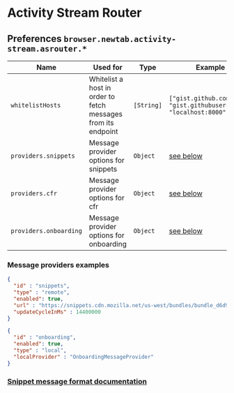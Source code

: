 # Activity Stream Router

## Preferences `browser.newtab.activity-stream.asrouter.*`

Name | Used for | Type | Example value
---  | ---      | ---  | ---
`whitelistHosts` | Whitelist a host in order to fetch messages from its endpoint | `[String]` |  `["gist.github.com", "gist.githubusercontent.com", "localhost:8000"]`
`providers.snippets` | Message provider options for snippets | `Object` | [see below](#message-providers)
`providers.cfr` | Message provider options for cfr | `Object` | [see below](#message-providers)
`providers.onboarding` | Message provider options for onboarding | `Object` | [see below](#message-providers)

### Message providers examples

```json
{
  "id" : "snippets",
  "type" : "remote",
  "enabled": true,
  "url" : "https://snippets.cdn.mozilla.net/us-west/bundles/bundle_d6d90fb9098ce8b45e60acf601bcb91b68322309.json",
  "updateCycleInMs" : 14400000
}
```

```json
{
  "id" : "onboarding",
  "enabled": true,
  "type" : "local",
  "localProvider" : "OnboardingMessageProvider"
}
```

### [Snippet message format documentation](https://github.com/mozilla/activity-stream/blob/master/content-src/asrouter/schemas/message-format.md)
